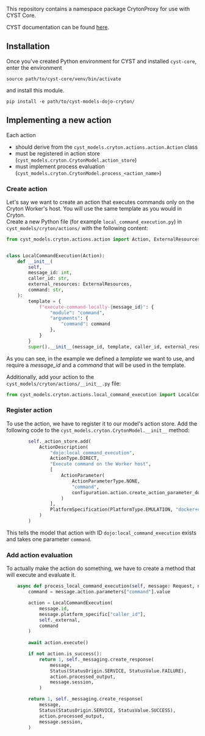 This repository contains a namespace package CrytonProxy for use with CYST Core.

CYST documentation can be found [here](https://muni.cz/go/cyst/).

## Installation
Once you've created Python environment for CYST and installed `cyst-core`, enter the environment
```shell
source path/to/cyst-core/venv/bin/activate
```

and install this module.
```shell
pip install -e path/to/cyst-models-dojo-cryton/
```

## Implementing a new action
Each action
- should derive from the `cyst_models.cryton.actions.action.Action` class
- must be registered in action store (`cyst_models.cryton.CrytonModel.action_store`)
- must implement process evaluation (`cyst_models.cryton.CrytonModel.process_<action_name>`)

### Create action
Let's say we want to create an action that executes commands only on the Cryton Worker's host. You will use the same template as you would in Cryton.  
Create a new Python file (for example `local_command_execution.py`) in `cyst_models/cryton/actions/` with the following content:
```python
from cyst_models.cryton.actions.action import Action, ExternalResources


class LocalCommandExecution(Action):
    def __init__(
        self,
        message_id: int,
        caller_id: str,
        external_resources: ExternalResources,
        command: str,
    ):
        template = {
            f"execute-command-locally-{message_id}": {
                "module": "command",
                "arguments": {
                    "command": command
                },
            }
        }
        super().__init__(message_id, template, caller_id, external_resources)

```

As you can see, in the example we defined a *template* we want to use, and require a *message_id* and a *command* that will be used in the template.

Additionally, add your action to the `cyst_models/cryton/actions/__init__.py` file:
```python
from cyst_models.cryton.actions.local_command_execution import LocalCommandExecution

```

### Register action
To use the action, we have to register it to our model's action store. Add the following code to the `cyst_models.cryton.CrytonModel.__init__` method:
```python
        self._action_store.add(
            ActionDescription(
                "dojo:local_command_execution",
                ActionType.DIRECT,
                "Execute command on the Worker host",
                [
                    ActionParameter(
                        ActionParameterType.NONE,
                        "command",
                        configuration.action.create_action_parameter_domain_any()
                    )
                ],
                PlatformSpecification(PlatformType.EMULATION, "docker+cryton"),
            )
        )

```

This tells the model that action with ID `dojo:local_command_execution` exists and takes one parameter `command`.

### Add action evaluation
To actually make the action do something, we have to create a method that will execute and evaluate it.
```python
    async def process_local_command_execution(self, message: Request, node: Node) -> Tuple[int, Response]:
        command = message.action.parameters["command"].value

        action = LocalCommandExecution(
            message.id,
            message.platform_specific["caller_id"],
            self._external,
            command
        )
        
        await action.execute()

        if not action.is_success():
            return 1, self._messaging.create_response(
                message,
                Status(StatusOrigin.SERVICE, StatusValue.FAILURE),
                action.processed_output,
                message.session,
            )

        return 1, self._messaging.create_response(
            message,
            Status(StatusOrigin.SERVICE, StatusValue.SUCCESS),
            action.processed_output,
            message.session,
        )

```
